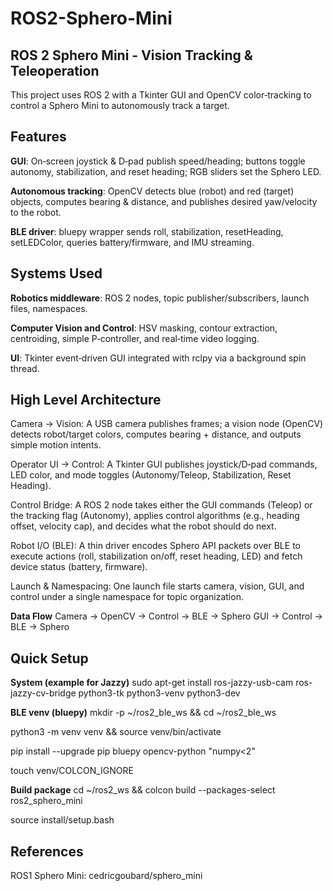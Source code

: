 # ROS2-Sphero-Mini

## ROS 2 Sphero Mini - Vision Tracking & Teleoperation
This project uses ROS 2 with a Tkinter GUI and OpenCV color‑tracking to control a Sphero Mini to autonomously track a target. 

## Features
**GUI**: On‑screen joystick & D‑pad publish speed/heading; buttons toggle autonomy, stabilization, and reset heading; RGB sliders set the Sphero LED.

**Autonomous tracking**: OpenCV detects blue (robot) and red (target) objects, computes bearing & distance, and publishes desired yaw/velocity to the robot.

**BLE driver**: bluepy wrapper sends roll, stabilization, resetHeading, setLEDColor, queries battery/firmware, and IMU streaming.

## Systems Used
**Robotics middleware**: ROS 2 nodes, topic publisher/subscribers, launch files, namespaces.

**Computer Vision and Control**: HSV masking, contour extraction, centroiding, simple P‑controller, and real‑time video logging.

**UI**: Tkinter event‑driven GUI integrated with rclpy via a background spin thread.

## High Level Architecture
Camera -> Vision: A USB camera publishes frames; a vision node (OpenCV) detects robot/target colors, computes bearing + distance, and outputs simple motion intents.

Operator UI -> Control: A Tkinter GUI publishes joystick/D‑pad commands, LED color, and mode toggles (Autonomy/Teleop, Stabilization, Reset Heading).

Control Bridge: A ROS 2 node takes either the GUI commands (Teleop) or the tracking flag (Autonomy), applies control algorithms (e.g., heading offset, velocity cap), and decides what the robot should do next.

Robot I/O (BLE): A thin driver encodes Sphero API packets over BLE to execute actions (roll, stabilization on/off, reset heading, LED) and fetch device status (battery, firmware).

Launch & Namespacing: One launch file starts camera, vision, GUI, and control under a single namespace for topic organization.

**Data Flow**
Camera -> OpenCV -> Control -> BLE -> Sphero
GUI -> Control -> BLE -> Sphero

## Quick Setup

**System (example for Jazzy)**
sudo apt-get install ros-jazzy-usb-cam ros-jazzy-cv-bridge python3-tk python3-venv python3-dev

**BLE venv (bluepy)**
mkdir -p ~/ros2_ble_ws && cd ~/ros2_ble_ws

python3 -m venv venv && source venv/bin/activate

pip install --upgrade pip bluepy opencv-python "numpy<2"

touch venv/COLCON_IGNORE

**Build package**
cd ~/ros2_ws && colcon build --packages-select ros2_sphero_mini

source install/setup.bash

## References
ROS1 Sphero Mini: cedricgoubard/sphero_mini

